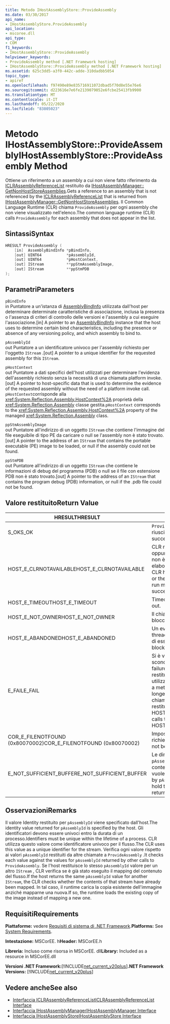 ```yaml
---
title: Metodo IHostAssemblyStore::ProvideAssembly
ms.date: 03/30/2017
api_name:
- IHostAssemblyStore.ProvideAssembly
api_location:
- mscoree.dll
api_type:
- COM
f1_keywords:
- IHostAssemblyStore::ProvideAssembly
helpviewer_keywords:
- ProvideAssembly method [.NET Framework hosting]
- IHostAssemblyStore::ProvideAssembly method [.NET Framework hosting]
ms.assetid: 625c3dd5-a3f0-442c-adde-310dadbb5054
topic_type:
- apiref
ms.openlocfilehash: f97490e89e835716911072dbad5f70d8e55e76e6
ms.sourcegitcommit: d223616e7e6fe2139079052e6fcbe25413fb9900
ms.translationtype: MT
ms.contentlocale: it-IT
ms.lasthandoff: 05/22/2020
ms.locfileid: "83805023"
---
```

# <a name="ihostassemblystoreprovideassembly-method"></a><span data-ttu-id="8fe6a-102">Metodo IHostAssemblyStore::ProvideAssembly</span><span class="sxs-lookup"><span data-stu-id="8fe6a-102">IHostAssemblyStore::ProvideAssembly Method</span></span>
<span data-ttu-id="8fe6a-103">Ottiene un riferimento a un assembly a cui non viene fatto riferimento da [ICLRAssemblyReferenceList](../../../../docs/framework/unmanaged-api/hosting/iclrassemblyreferencelist-interface.md) restituito da [IHostAssemblyManager:: GetNonHostStoreAssemblies](ihostassemblymanager-getnonhoststoreassemblies-method.md).</span><span class="sxs-lookup"><span data-stu-id="8fe6a-103">Gets a reference to an assembly that is not referenced by the [ICLRAssemblyReferenceList](../../../../docs/framework/unmanaged-api/hosting/iclrassemblyreferencelist-interface.md) that is returned from [IHostAssemblyManager::GetNonHostStoreAssemblies](ihostassemblymanager-getnonhoststoreassemblies-method.md).</span></span> <span data-ttu-id="8fe6a-104">Il Common Language Runtime (CLR) chiama `ProvideAssembly` per ogni assembly che non viene visualizzato nell'elenco.</span><span class="sxs-lookup"><span data-stu-id="8fe6a-104">The common language runtime (CLR) calls `ProvideAssembly` for each assembly that does not appear in the list.</span></span>  
  
## <a name="syntax"></a><span data-ttu-id="8fe6a-105">Sintassi</span><span class="sxs-lookup"><span data-stu-id="8fe6a-105">Syntax</span></span>  
  
```cpp  
HRESULT ProvideAssembly (  
    [in]  AssemblyBindInfo *pBindInfo,  
    [out] UINT64           *pAssemblyId,  
    [out] UINT64           *pHostContext,  
    [out] IStream          **ppStmAssemblyImage,  
    [out] IStream          **ppStmPDB  
);  
```  
  
## <a name="parameters"></a><span data-ttu-id="8fe6a-106">Parametri</span><span class="sxs-lookup"><span data-stu-id="8fe6a-106">Parameters</span></span>  
 `pBindInfo`  
 <span data-ttu-id="8fe6a-107">in Puntatore a un'istanza di [AssemblyBindInfo](assemblybindinfo-structure.md) utilizzata dall'host per determinare determinate caratteristiche di associazione, inclusa la presenza o l'assenza di criteri di controllo delle versioni e l'assembly a cui eseguire l'associazione.</span><span class="sxs-lookup"><span data-stu-id="8fe6a-107">[in] A pointer to an [AssemblyBindInfo](assemblybindinfo-structure.md) instance that the host uses to determine certain bind characteristics, including the presence or absence of any versioning policy, and which assembly to bind to.</span></span>  
  
 `pAssemblyId`  
 <span data-ttu-id="8fe6a-108">out Puntatore a un identificatore univoco per l'assembly richiesto per l'oggetto `IStream` .</span><span class="sxs-lookup"><span data-stu-id="8fe6a-108">[out] A pointer to a unique identifier for the requested assembly for this `IStream`.</span></span>  
  
 `pHostContext`  
 <span data-ttu-id="8fe6a-109">out Puntatore a dati specifici dell'host utilizzati per determinare l'evidenza dell'assembly richiesto senza la necessità di una chiamata platform invoke.</span><span class="sxs-lookup"><span data-stu-id="8fe6a-109">[out] A pointer to host-specific data that is used to determine the evidence of the requested assembly without the need of a platform invoke call.</span></span> <span data-ttu-id="8fe6a-110">`pHostContext`corrisponde alla <xref:System.Reflection.Assembly.HostContext%2A> proprietà della <xref:System.Reflection.Assembly> classe gestita.</span><span class="sxs-lookup"><span data-stu-id="8fe6a-110">`pHostContext` corresponds to the <xref:System.Reflection.Assembly.HostContext%2A> property of the managed <xref:System.Reflection.Assembly> class.</span></span>  
  
 `ppStmAssemblyImage`  
 <span data-ttu-id="8fe6a-111">out Puntatore all'indirizzo di un oggetto `IStream` che contiene l'immagine del file eseguibile di tipo PE da caricare o null se l'assembly non è stato trovato.</span><span class="sxs-lookup"><span data-stu-id="8fe6a-111">[out] A pointer to the address of an `IStream` that contains the portable executable (PE) image to be loaded, or null if the assembly could not be found.</span></span>  
  
 `ppStmPDB`  
 <span data-ttu-id="8fe6a-112">out Puntatore all'indirizzo di un oggetto `IStream` che contiene le informazioni di debug del programma (PDB) o null se il file con estensione PDB non è stato trovato.</span><span class="sxs-lookup"><span data-stu-id="8fe6a-112">[out] A pointer to the address of an `IStream` that contains the program debug (PDB) information, or null if the .pdb file could not be found.</span></span>  
  
## <a name="return-value"></a><span data-ttu-id="8fe6a-113">Valore restituito</span><span class="sxs-lookup"><span data-stu-id="8fe6a-113">Return Value</span></span>  
  
|<span data-ttu-id="8fe6a-114">HRESULT</span><span class="sxs-lookup"><span data-stu-id="8fe6a-114">HRESULT</span></span>|<span data-ttu-id="8fe6a-115">Descrizione</span><span class="sxs-lookup"><span data-stu-id="8fe6a-115">Description</span></span>|  
|-------------|-----------------|  
|<span data-ttu-id="8fe6a-116">S_OK</span><span class="sxs-lookup"><span data-stu-id="8fe6a-116">S_OK</span></span>|<span data-ttu-id="8fe6a-117">`ProvideAssembly`la restituzione è riuscita.</span><span class="sxs-lookup"><span data-stu-id="8fe6a-117">`ProvideAssembly` returned successfully.</span></span>|  
|<span data-ttu-id="8fe6a-118">HOST_E_CLRNOTAVAILABLE</span><span class="sxs-lookup"><span data-stu-id="8fe6a-118">HOST_E_CLRNOTAVAILABLE</span></span>|<span data-ttu-id="8fe6a-119">CLR non è stato caricato in un processo oppure CLR si trova in uno stato in cui non è possibile eseguire codice gestito o elaborare la chiamata correttamente.</span><span class="sxs-lookup"><span data-stu-id="8fe6a-119">The CLR has not been loaded into a process, or the CLR is in a state in which it cannot run managed code or process the call successfully.</span></span>|  
|<span data-ttu-id="8fe6a-120">HOST_E_TIMEOUT</span><span class="sxs-lookup"><span data-stu-id="8fe6a-120">HOST_E_TIMEOUT</span></span>|<span data-ttu-id="8fe6a-121">Timeout della chiamata.</span><span class="sxs-lookup"><span data-stu-id="8fe6a-121">The call timed out.</span></span>|  
|<span data-ttu-id="8fe6a-122">HOST_E_NOT_OWNER</span><span class="sxs-lookup"><span data-stu-id="8fe6a-122">HOST_E_NOT_OWNER</span></span>|<span data-ttu-id="8fe6a-123">Il chiamante non è il proprietario del blocco.</span><span class="sxs-lookup"><span data-stu-id="8fe6a-123">The caller does not own the lock.</span></span>|  
|<span data-ttu-id="8fe6a-124">HOST_E_ABANDONED</span><span class="sxs-lookup"><span data-stu-id="8fe6a-124">HOST_E_ABANDONED</span></span>|<span data-ttu-id="8fe6a-125">Un evento è stato annullato mentre un thread bloccato o Fiber era in attesa su di esso.</span><span class="sxs-lookup"><span data-stu-id="8fe6a-125">An event was canceled while a blocked thread or fiber was waiting on it.</span></span>|  
|<span data-ttu-id="8fe6a-126">E_FAIL</span><span class="sxs-lookup"><span data-stu-id="8fe6a-126">E_FAIL</span></span>|<span data-ttu-id="8fe6a-127">Si è verificato un errore irreversibile sconosciuto.</span><span class="sxs-lookup"><span data-stu-id="8fe6a-127">An unknown catastrophic failure occurred.</span></span> <span data-ttu-id="8fe6a-128">Quando un metodo restituisce E_FAIL, CLR non è più utilizzabile all'interno del processo.</span><span class="sxs-lookup"><span data-stu-id="8fe6a-128">When a method returns E_FAIL, the CLR is no longer usable within the process.</span></span> <span data-ttu-id="8fe6a-129">Le chiamate successive ai metodi di hosting restituiscono HOST_E_CLRNOTAVAILABLE.</span><span class="sxs-lookup"><span data-stu-id="8fe6a-129">Subsequent calls to hosting methods return HOST_E_CLRNOTAVAILABLE.</span></span>|  
|<span data-ttu-id="8fe6a-130">COR_E_FILENOTFOUND (0x80070002)</span><span class="sxs-lookup"><span data-stu-id="8fe6a-130">COR_E_FILENOTFOUND (0x80070002)</span></span>|<span data-ttu-id="8fe6a-131">Impossibile trovare l'assembly richiesto.</span><span class="sxs-lookup"><span data-stu-id="8fe6a-131">The requested assembly could not be located.</span></span>|  
|<span data-ttu-id="8fe6a-132">E_NOT_SUFFICIENT_BUFFER</span><span class="sxs-lookup"><span data-stu-id="8fe6a-132">E_NOT_SUFFICIENT_BUFFER</span></span>|<span data-ttu-id="8fe6a-133">Le dimensioni del buffer specificate da `pAssemblyId` non sono sufficienti per contenere l'identificatore che l'host vuole restituire.</span><span class="sxs-lookup"><span data-stu-id="8fe6a-133">The buffer size specified by `pAssemblyId` is not large enough to hold the identifier that the host wants to return.</span></span>|  
  
## <a name="remarks"></a><span data-ttu-id="8fe6a-134">Osservazioni</span><span class="sxs-lookup"><span data-stu-id="8fe6a-134">Remarks</span></span>  
 <span data-ttu-id="8fe6a-135">Il valore Identity restituito per `pAssemblyId` viene specificato dall'host.</span><span class="sxs-lookup"><span data-stu-id="8fe6a-135">The identity value returned for `pAssemblyId` is specified by the host.</span></span> <span data-ttu-id="8fe6a-136">Gli identificatori devono essere univoci entro la durata di un processo.</span><span class="sxs-lookup"><span data-stu-id="8fe6a-136">Identifiers must be unique within the lifetime of a process.</span></span> <span data-ttu-id="8fe6a-137">CLR utilizza questo valore come identificatore univoco per il flusso.</span><span class="sxs-lookup"><span data-stu-id="8fe6a-137">The CLR uses this value as a unique identifier for the stream.</span></span> <span data-ttu-id="8fe6a-138">Verifica ogni valore rispetto ai valori `pAssemblyId` restituiti da altre chiamate a `ProvideAssembly` .</span><span class="sxs-lookup"><span data-stu-id="8fe6a-138">It checks each value against the values for `pAssemblyId` returned by other calls to `ProvideAssembly`.</span></span> <span data-ttu-id="8fe6a-139">Se l'host restituisce lo stesso `pAssemblyId` valore per un altro `IStream` , CLR verifica se è già stato eseguito il mapping del contenuto del flusso.</span><span class="sxs-lookup"><span data-stu-id="8fe6a-139">If the host returns the same `pAssemblyId` value for another `IStream`, the CLR checks whether the contents of that stream have already been mapped.</span></span> <span data-ttu-id="8fe6a-140">In tal caso, il runtime carica la copia esistente dell'immagine anziché mapparne una nuova.</span><span class="sxs-lookup"><span data-stu-id="8fe6a-140">If so, the runtime loads the existing copy of the image instead of mapping a new one.</span></span>  
  
## <a name="requirements"></a><span data-ttu-id="8fe6a-141">Requisiti</span><span class="sxs-lookup"><span data-stu-id="8fe6a-141">Requirements</span></span>  
 <span data-ttu-id="8fe6a-142">**Piattaforme:** vedere [Requisiti di sistema di .NET Framework](../../get-started/system-requirements.md).</span><span class="sxs-lookup"><span data-stu-id="8fe6a-142">**Platforms:** See [System Requirements](../../get-started/system-requirements.md).</span></span>  
  
 <span data-ttu-id="8fe6a-143">**Intestazione:** MSCorEE. h</span><span class="sxs-lookup"><span data-stu-id="8fe6a-143">**Header:** MSCorEE.h</span></span>  
  
 <span data-ttu-id="8fe6a-144">**Libreria:** Incluso come risorsa in MSCorEE. dll</span><span class="sxs-lookup"><span data-stu-id="8fe6a-144">**Library:** Included as a resource in MSCorEE.dll</span></span>  
  
 <span data-ttu-id="8fe6a-145">**Versioni .NET Framework:**[!INCLUDE[net_current_v20plus](../../../../includes/net-current-v20plus-md.md)]</span><span class="sxs-lookup"><span data-stu-id="8fe6a-145">**.NET Framework Versions:** [!INCLUDE[net_current_v20plus](../../../../includes/net-current-v20plus-md.md)]</span></span>  
  
## <a name="see-also"></a><span data-ttu-id="8fe6a-146">Vedere anche</span><span class="sxs-lookup"><span data-stu-id="8fe6a-146">See also</span></span>

- [<span data-ttu-id="8fe6a-147">Interfaccia ICLRAssemblyReferenceList</span><span class="sxs-lookup"><span data-stu-id="8fe6a-147">ICLRAssemblyReferenceList Interface</span></span>](iclrassemblyreferencelist-interface.md)
- [<span data-ttu-id="8fe6a-148">Interfaccia IHostAssemblyManager</span><span class="sxs-lookup"><span data-stu-id="8fe6a-148">IHostAssemblyManager Interface</span></span>](ihostassemblymanager-interface.md)
- [<span data-ttu-id="8fe6a-149">Interfaccia IHostAssemblyStore</span><span class="sxs-lookup"><span data-stu-id="8fe6a-149">IHostAssemblyStore Interface</span></span>](ihostassemblystore-interface.md)
